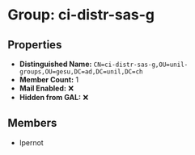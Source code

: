 # Group: ci-distr-sas-g

## Properties

- **Distinguished Name:** `CN=ci-distr-sas-g,OU=unil-groups,OU=gesu,DC=ad,DC=unil,DC=ch`
- **Member Count:** 1
- **Mail Enabled:** ❌
- **Hidden from GAL:** ❌

## Members

- lpernot
